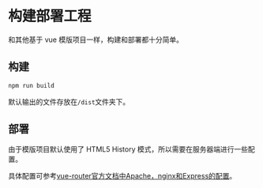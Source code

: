 # 构建部署工程

和其他基于 vue 模版项目一样，构建和部署都十分简单。

## 构建

```bash
npm run build
```

默认输出的文件存放在`/dist`文件夹下。

## 部署

由于模版项目默认使用了 HTML5 History 模式，所以需要在服务器端进行一些配置。

具体配置可参考[vue-router官方文档中Apache，nginx和Express的配置](https://router.vuejs.org/en/essentials/history-mode.html)。
